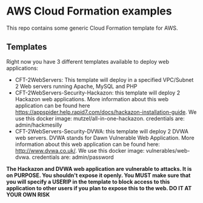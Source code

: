 AWS Cloud Formation examples
============================

This repo contains some generic Cloud Formation template for AWS. 

Templates
---------

Right now you have 3 different templates available to deploy web applications: 

* CFT-2WebServers: This template will deploy in a specified VPC/Subnet 2 Web servers running Apache, MySQL and PHP
* CFT-2WebServers-Security-Hackazon: this template will deploy 2 Hackazon web applications. More information about this 
    web application can be found here <https://appspider.help.rapid7.com/docs/hackazon-installation-guide>. We use this docker
    image: mutzel/all-in-one-hackazon. credentials are: admin/hackmesilly
* CFT-2WebServers-Security-DVWA: this template will deploy 2 DVWA web servers. DVWA stands for Dawn Vulnerable 
    Web Application. More information about this web application can be found here: <http://www.dvwa.co.uk/>. We use this docker
    image: vulnerables/web-dvwa. credentials are: admin/password

**The Hackazon and DVWA web application are vulnerable to attacks. It is on PURPOSE.
    You shouldn't expose it openly. You MUST make sure that you will specify a USERIP in the template to block access 
    to this application to other users if you plan to expose this to the web. DO IT AT YOUR OWN RISK**
